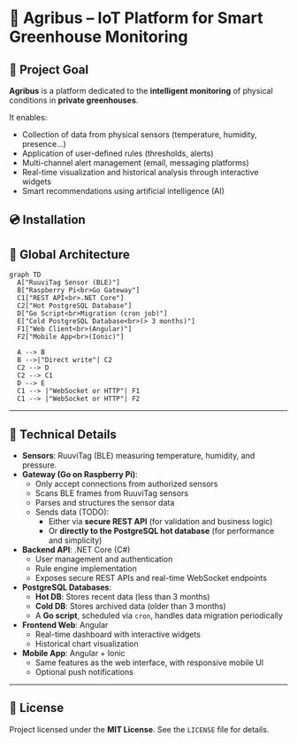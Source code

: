 # 🌱 Agribus – IoT Platform for Smart Greenhouse Monitoring

## 📌 Project Goal

**Agribus** is a platform dedicated to the **intelligent monitoring** of physical conditions in **private greenhouses**.

It enables:

- Collection of data from physical sensors (temperature, humidity, presence…)
- Application of user-defined rules (thresholds, alerts)
- Multi-channel alert management (email, messaging platforms)
- Real-time visualization and historical analysis through interactive widgets
- Smart recommendations using artificial intelligence (AI)

## 💿 Installation

## 🧱 Global Architecture

```mermaid
graph TD
  A["RuuviTag Sensor (BLE)"]
  B["Raspberry Pi<br>Go Gateway"]
  C1["REST API<br>.NET Core"]
  C2["Hot PostgreSQL Database"]
  D["Go Script<br>Migration (cron job)"]
  E["Cold PostgreSQL Database<br>(> 3 months)"]
  F1["Web Client<br>(Angular)"]
  F2["Mobile App<br>(Ionic)"]

  A --> B
  B -->|"Direct write"| C2
  C2 --> D
  C2 --> C1
  D --> E
  C1 --> |"WebSocket or HTTP"| F1
  C1 --> |"WebSocket or HTTP"| F2
```

---

## 🔧 Technical Details

- **Sensors**: RuuviTag (BLE) measuring temperature, humidity, and pressure.
- **Gateway (Go on Raspberry Pi)**:
  - Only accept connections from authorized sensors
  - Scans BLE frames from RuuviTag sensors
  - Parses and structures the sensor data
  - Sends data (TODO):
    - Either via **secure REST API** (for validation and business logic)
    - Or **directly to the PostgreSQL hot database** (for performance and simplicity)
- **Backend API**: .NET Core (C#)
  - User management and authentication
  - Rule engine implementation
  - Exposes secure REST APIs and real-time WebSocket endpoints
- **PostgreSQL Databases**:
  - **Hot DB**: Stores recent data (less than 3 months)
  - **Cold DB**: Stores archived data (older than 3 months)
  - A **Go script**, scheduled via `cron`, handles data migration periodically
- **Frontend Web**: Angular
  - Real-time dashboard with interactive widgets
  - Historical chart visualization
- **Mobile App**: Angular + Ionic
  - Same features as the web interface, with responsive mobile UI
  - Optional push notifications

---

## 📄 License

Project licensed under the **MIT License**. See the `LICENSE` file for details.
